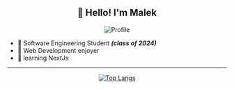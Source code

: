<h2 align="center">👋 Hello! I'm Malek</h2>
<div align="center"> 

  ![Profile](https://komarev.com/ghpvc/?username=MalekD5&label=Profile%20views&color=0e75b6&style=flat)

</div>

- :school: Software Engineering Student _**(class of 2024)**_
- :gem: Web Development enjoyer
- :palm_tree: learning NextJs

---

<div align="center">

[![Top Langs](https://github-readme-stats.vercel.app/api/top-langs/?username=malekd5&layout=compact)](https://github.com/anuraghazra/github-readme-stats)

</div>
